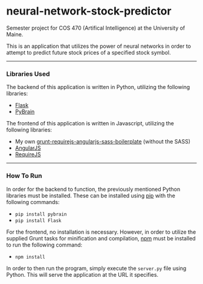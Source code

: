 neural-network-stock-predictor
==============================

Semester project for COS 470 (Artifical Intelligence) at the University of Maine.

This is an application that utilizes the power of neural networks in order to attempt to predict future stock prices of a specified stock symbol.

---

### Libraries Used

The backend of this application is written in Python, utilizing the following libraries:

- [Flask](http://flask.pocoo.org/)
- [PyBrain](http://pybrain.org/)

The frontend of this application is written in Javascript, utilizing the following libraries:

- My own [grunt-requirejs-angularjs-sass-boilerplate](https://github.com/jakemmarsh/grunt-requirejs-angularjs-sass-boilerplate) (without the SASS)
- [AngularJS](http://angularjs.org/)
- [RequireJS](http://requirejs.org/)

---

### How To Run

In order for the backend to function, the previously mentioned Python libraries must be installed. These can be installed using [pip](http://www.pip-installer.org/en/latest/) with the following commands:

- `pip install pybrain`
- `pip install Flask`

For the frontend, no installation is necessary. However, in order to utilize the supplied Grunt tasks for minification and compilation, [npm](https://www.npmjs.org/) must be installed to run the following command:

- `npm install`

In order to then run the program, simply execute the `server.py` file using Python. This will serve the application at the URL it specifies.